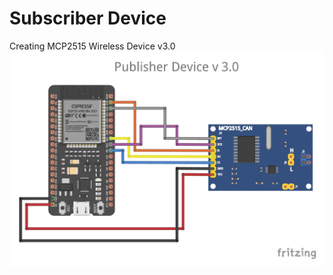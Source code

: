 # Subscriber Device 
Creating MCP2515 Wireless Device v3.0
![Sender](https://github.com/SecureTechware/MQTT-SubscriberDevice/blob/main/ESP32_MCP2515_bb.jpg)
